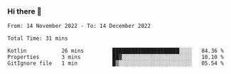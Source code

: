 ### Hi there 👋

<!--START_SECTION:waka-->

```text
From: 14 November 2022 - To: 14 December 2022

Total Time: 31 mins

Kotlin           26 mins         █████████████████████░░░░   84.36 %
Properties       3 mins          ██▓░░░░░░░░░░░░░░░░░░░░░░   10.10 %
GitIgnore file   1 min           █▒░░░░░░░░░░░░░░░░░░░░░░░   05.54 %
```

<!--END_SECTION:waka-->

<!--
**jaimesalcedo1/jaimesalcedo1** is a ✨ _special_ ✨ repository because its `README.md` (this file) appears on your GitHub profile.

Here are some ideas to get you started:

- 🔭 I’m currently working on ...
- 🌱 I’m currently learning ...
- 👯 I’m looking to collaborate on ...
- 🤔 I’m looking for help with ...
- 💬 Ask me about ...
- 📫 How to reach me: ...
- 😄 Pronouns: ...
- ⚡ Fun fact: ...
-->
